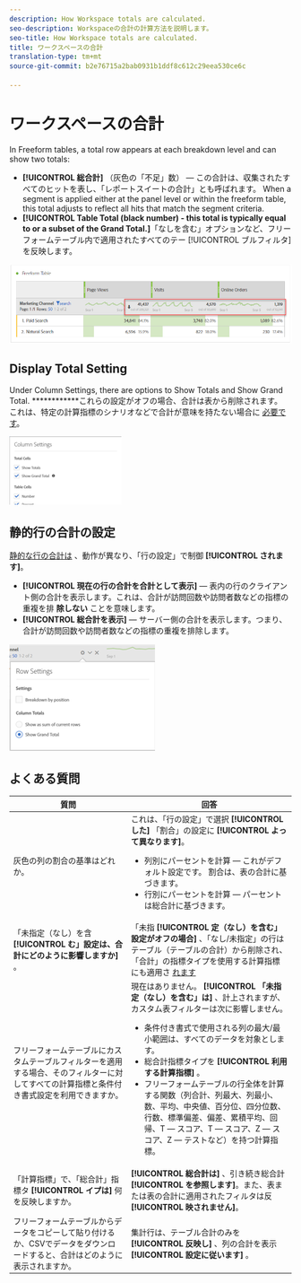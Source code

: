 ```yaml
---
description: How Workspace totals are calculated.
seo-description: Workspaceの合計の計算方法を説明します。
seo-title: How Workspace totals are calculated.
title: ワークスペースの合計
translation-type: tm+mt
source-git-commit: b2e76715a2bab0931b1ddf8c612c29eea530ce6c

---
```



# ワークスペースの合計

In Freeform tables, a total row appears at each breakdown level and can show two totals:

* **[!UICONTROL 総合計]** （灰色の「不足」数） — この合計は、収集されたすべてのヒットを表し、「レポートスイートの合計」とも呼ばれます。 When a segment is applied either at the panel level or within the freeform table, this total adjusts to reflect all hits that match the segment criteria.
* **[!UICONTROL Table Total (black number) - this total is typically equal to or a subset of the Grand Total.]**「なしを含む」オプションなど、フリーフォームテーブル内で適用されたすべてのテー [!UICONTROL ブルフィルタ] を反映します。

![](assets/total-row.png)

## Display Total Setting

Under Column Settings, there are options to Show Totals and Show Grand Total. ************&#x200B;これらの設定がオフの場合、合計は表から削除されます。 これは、特定の計算指標のシナリオなどで合計が意味を持たない場合に [必要です](https://docs.adobe.com/content/help/en/analytics/components/calculated-metrics/calcmetrics-reference/cm-totals.html)。

![](assets/column-settings-total.png)

## 静的行の合計の設定

[静的な行の合計は](https://docs.adobe.com/content/help/en/analytics/analyze/analysis-workspace/build-workspace-project/column-row-settings/manual-vs-dynamic-rows.html) 、動作が異なり、「行の設定」で制御 **[!UICONTROL されます]**。

* **[!UICONTROL 現在の行の合計を合計として表示]** — 表内の行のクライアント側の合計を表示します。これは、合計が訪問回数や訪問者数などの指標の重複を排 **除しない** ことを意味します。
* **[!UICONTROL 総合計を表示]** — サーバー側の合計を表示します。つまり、合計が訪問回数や訪問者数などの指標の重複を排除します。

![](assets/static-rows.png)

## よくある質問

| 質問 | 回答 |
|---|---|
| 灰色の列の割合の基準はどれか。 | これは、「行の設定」で選択 **[!UICONTROL した]** 「割合」の設定に **[!UICONTROL よって異なります]**。<ul><li>列別にパーセントを計算 — これがデフォルト設定です。 割合は、表の合計に基づきます。</li><li>行別にパーセントを計算 — パーセントは総合計に基づきます。</li></ul> |
| 「未指定（なし）を含 **[!UICONTROL む」設定は、合計にどのように影響しますか]** 。 | 「未指 **[!UICONTROL 定（なし）を含む」設定がオフの場合]** 、「なし/未指定」の行はテーブル（テーブルの合計）から削除され、「合計」の指標タイプを使用する計算指標にも適用さ [れます](https://docs.adobe.com/content/help/en/analytics/components/calculated-metrics/calcmetric-workflow/m-metric-type-alloc.html) |
| フリーフォームテーブルにカスタムテーブルフィルターを適用する場合、そのフィルターに対してすべての計算指標と条件付き書式設定を利用できますか。 | 現在はありません。 **[!UICONTROL 「未指定（なし）を含む」は]** 、計上されますが、カスタム表フィルターは次に影響しません。<ul><li>条件付き書式で使用される列の最大/最小範囲は、すべてのデータを対象とします。</li><li>総合計指標タイプを **[!UICONTROL 利用する計算指標]** 。</li><li>フリーフォームテーブルの行全体を計算する関数（列合計、列最大、列最小、数、平均、中央値、百分位、四分位数、行数、標準偏差、偏差、累積平均、回帰、T — スコア、T — スコア、Z — スコア、Z — テストなど）を持つ計算指標。</li></ul> |
| 「計算指標」で、「総合計」指標タ **[!UICONTROL イプは]** 何を反映しますか。 | **[!UICONTROL 総合計は]** 、引き続き総合計 **[!UICONTROL を参照します]**。また、表または表の合計に適用されたフィルタは反 **[!UICONTROL 映されません]**。 |
| フリーフォームテーブルからデータをコピーして貼り付けるか、CSVでデータをダウンロードすると、合計はどのように表示されますか。 | 集計行は、テーブル合計のみを **[!UICONTROL 反映し]** 、列の合計を表示 **[!UICONTROL 設定に従います]** 。 |

